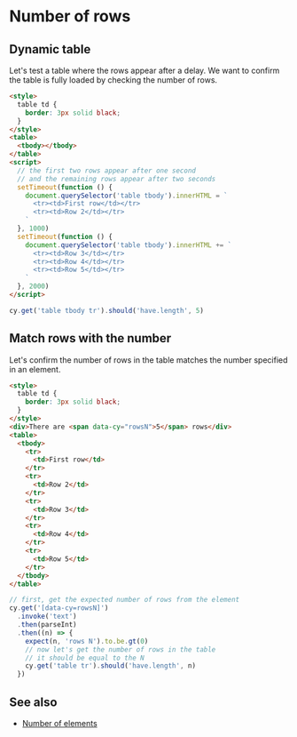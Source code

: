 # Number of rows

## Dynamic table

Let's test a table where the rows appear after a delay. We want to confirm the table is fully loaded by checking the number of rows.

<!-- fiddle Dynamic table -->

```html
<style>
  table td {
    border: 3px solid black;
  }
</style>
<table>
  <tbody></tbody>
</table>
<script>
  // the first two rows appear after one second
  // and the remaining rows appear after two seconds
  setTimeout(function () {
    document.querySelector('table tbody').innerHTML = `
      <tr><td>First row</td></tr>
      <tr><td>Row 2</td></tr>
    `
  }, 1000)
  setTimeout(function () {
    document.querySelector('table tbody').innerHTML += `
      <tr><td>Row 3</td></tr>
      <tr><td>Row 4</td></tr>
      <tr><td>Row 5</td></tr>
    `
  }, 2000)
</script>
```

```js
cy.get('table tbody tr').should('have.length', 5)
```

<!-- fiddle-end -->

## Match rows with the number

Let's confirm the number of rows in the table matches the number specified in an element.

<!-- fiddle Number of rows -->

```html
<style>
  table td {
    border: 3px solid black;
  }
</style>
<div>There are <span data-cy="rowsN">5</span> rows</div>
<table>
  <tbody>
    <tr>
      <td>First row</td>
    </tr>
    <tr>
      <td>Row 2</td>
    </tr>
    <tr>
      <td>Row 3</td>
    </tr>
    <tr>
      <td>Row 4</td>
    </tr>
    <tr>
      <td>Row 5</td>
    </tr>
  </tbody>
</table>
```

```js
// first, get the expected number of rows from the element
cy.get('[data-cy=rowsN]')
  .invoke('text')
  .then(parseInt)
  .then((n) => {
    expect(n, 'rows N').to.be.gt(0)
    // now let's get the number of rows in the table
    // it should be equal to the N
    cy.get('table tr').should('have.length', n)
  })
```

<!-- fiddle-end -->

## See also

- [Number of elements](./number-of-elements.md)
